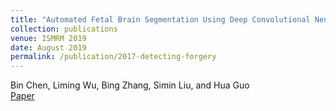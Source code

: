 ```yaml
---
title: "Automated Fetal Brain Segmentation Using Deep Convolutional Neural Network"
collection: publications
venue: ISMRM 2019
date: August 2019
permalink: /publication/2017-detecting-forgery
---
```

Bin Chen, Liming Wu, Bing Zhang, Simin Liu, and Hua Guo\
[Paper](http://indexsmart.mirasmart.com/ISMRM2019/PDFfiles/4797.html)


